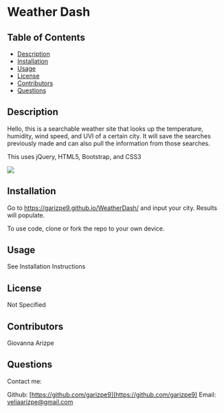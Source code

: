 # Weather Dash

## Table of Contents
* [Description](#description)
* [Installation](#installation)
* [Usage](#usage)
* [License](#license)
* [Contributors](#contributors)
* [Questions](#questions)

## Description
Hello, this is a searchable weather site that looks up the temperature, humidity, wind speed, and UVI of a certain city. It will save the searches previously made and can also pull the information from those searches.

This uses jQuery, HTML5, Bootstrap, and CSS3


<img src=https://github.com/garizpe9/WeatherDash/blob/master/Capture.PNG >

## Installation
Go to https://garizpe9.github.io/WeatherDash/ and input your city. Results will populate.

To use code, clone or fork the repo to your own device.

## Usage
See Installation Instructions


## License
Not Specified


## Contributors
Giovanna Arizpe

## Questions
Contact me:

Github: [https://github.com/garizpe9](https://github.com/garizpe9)
Email: [veliaarizpe@gmail.com](veliaarizpe@gmail.com)
